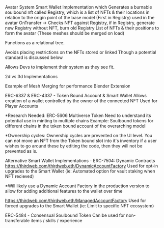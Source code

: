 Avatar System
  Smart Wallet Implementation which
    Generates a burnable soulbound nft called Registry, which is a list of NFTs & their locations in relation to the origin point of the base model (First in Registry) used in the avatar
    OnTransfer -> Checks NFT against Registry, if in Registry, generate new Registry without NFT, burn old Registry
    List of NFTs & their positions to form the avatar (These meshes should be merged on load)


Functions as a relational tree.

Avoids placing restrictions on the NFTs stored or linked
  Though a potential standard is discussed below

  Allows Devs to implement their system as they see fit. 

  2d vs 3d Implementations

  Example of Mesh Merging for performance
  Blender Extension


  ERC-6337 & ERC-4337 - Token Bound Account & Smart Wallet
    Allows creation of a wallet controlled by the owner of the connected NFT
    Used for Player Accounts

  *Research Needed: ERC-5606  Multiverse Token
    Need to understand its potential use in minting to multiple chains
    Example: Soulbound tokens for different chains in the token bound account of the overarching model

  *Ownership cycles:
    Ownership cycles are prevented on the UI level. You can not move an NFT from the Token bound slot into it's inventory
    if a user wishes to go around these by editing the code, then they will not be prevented as is.


  Alternative Smart Wallet Implementations -  ERC-7504: Dynamic Contracts
  https://thirdweb.com/thirdweb.eth/DynamicAccountFactory
    Used for opt-in upgrades to the Smart Wallet (ie: Automated option for vault staking when NFT recieved)

  *Will likely use a Dynamic Account Factory in the production version to allow for adding additional features to the wallet over time

  https://thirdweb.com/thirdweb.eth/ManagedAccountFactory
    Used for forced upgrades to the Smart Wallet (ie: Limit to specific NFT ecosystem)



  ERC-5484 - Consensual Soulbound Token
    Can be used for non-transferable items / skills / experience
